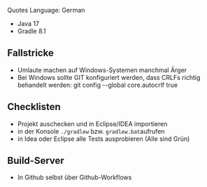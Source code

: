 Quotes Language: German

* Java 17
* Gradle 8.1

## Fallstricke

* Umlaute machen auf Windows-Systemen manchmal Ärger
* Bei Windows sollte GIT konfiguriert werden, dass CRLFs richtig behandelt werden: git config --global core.autocrlf true

## Checklisten

* Projekt auschecken und in Eclipse/IDEA importieren
* in der Konsole `./gradlew` bzw. `gradlew.bat`aufrufen 
* in Idea oder Eclipse alle Tests ausprobieren (Alle sind Grün)

## Build-Server

* In Github selbst über Github-Workflows
